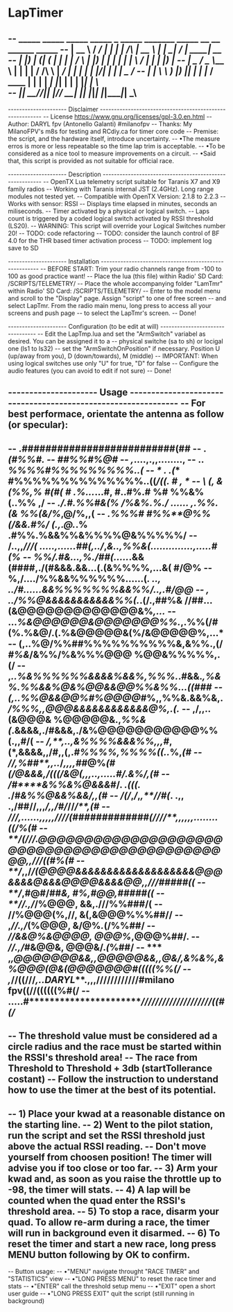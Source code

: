 # LapTimer
--  _____   _____ _____ _____   _               _____    _______ _____ __  __ ______ _____
-- |  __ \ / ____/ ____|_   _| | |        /\   |  __ \  |__   __|_   _|  \/  |  ____|  __ \
-- | |__) | (___| (___   | |   | |       /  \  | |__) |    | |    | | | \  / | |__  | |__) |
-- |  _  / \___ \\___ \  | |   | |      / /\ \ |  ___/     | |    | | | |\/| |  __| |  _  /
-- | | \ \ ____) |___) |_| |_  | |____ / ____ \| |         | |   _| |_| |  | | |____| | \ \
-- |_|  \_\_____/_____/|_____| |______/_/    \_\_|         |_|  |_____|_|  |_|______|_|  \_\
--
--------------------- Disclaimer ---------------------------------------------------------
-- License https://www.gnu.org/licenses/gpl-3.0.en.html
-- Author: DARYL fpv (Antonello Galanti) #milanofpv
-- Thanks: My MilanoFPV's m8s for testing and RCdiy.ca for timer core code
-- Premise: the script, and the hardware itself, introduce  uncertainty.
--  •The measure erros is more or less repeatable so the time lap trim is acceptable.
--  •To be considered as a nice tool to measure improvements on a circuit.
--  •Said that, this script is provided as not suitable for official race.

--------------------- Description --------------------------------------------------------
-- OpenTX Lua telemetry script suitable for Taranis X7 and X9 family radios
-- Working with Taranis internal JST (2.4GHz). Long range modules not tested yet.
-- Compatible with OpenTX Version: 2.1.8 to 2.2.3
-- Works with sensor: RSSI
-- Displays time elapsed in minutes, seconds an miliseconds.
-- Timer activated by a physical or logical switch.
-- Laps count is triggered by a coded logical switch activated by RSSI threshold (LS20).
-- WARNING: This script will override your Logical Switches number 20!
-- TODO: code refactoring
-- TODO: consider the launch control of BF 4.0 for the THR based timer activation process
-- TODO: implement log save to SD

--------------------- Installation -------------------------------------------------------
-- BEFORE START: Trim your radio channels range from -100 to 100 as good practice want!
-- Place the lua (this file) within Radio' SD Card: /SCRIPTS/TELEMETRY/
-- Place the whole accompanying folder "LamTmr" within Radio' SD Card: /SCRIPTS/TELEMETRY/
-- Enter to the model menu and scroll to the "Display" page. Assign "script" to one of free screen
-- and select LapTmr. From the radio main menu, long press to access all your screens and push page
-- to select the LapTmr's screen.
-- Done!

--------------------- Configuration (to be edit at will) ---------------------------------
-- Edit the LapTmp.lua and set the "ArmSwitch" variabel as desired. You can be assigned it to a
-- physical switche (sa to sh) or locigal one (ls1 to ls32)
-- set the "ArmSwitchOnPosition" if necessary. Position U (up/away from you), D (down/towards), M (middle)
-- IMPORTANT: When using logical switches use only "U" for true, "D" for false
-- Configure the audio features (you can avoid to edit if not sure)
-- Done!

--------------------- Usage --------------------------------------------------------------
-- For best performace, orientate the antenna as follow (or specular):
--
--            .##########################(##
--                                    .*(#%%#.
--                                    ##%%#%@#
--                              ,*....,.,,........,
--                             .. *%%%%#%%%%%%%%%..(
--           *      .       .(**  #%%%%%%%%%%%%%%..((*/((.    #       , *
--            \   (, &(%%,% #(#(  # .%...*...#, #..#%.# %# %%&%(..%% ,/
--           *./.#.%%#&(% /%&%.%./    ......     ,.%%.(&  %%(&/%*,@/%,,(
--         *.%%%# #%%**@%%(/&&.#%/   (.,.@.*.%  .#%%.%&&%%&%%%%@&%%%%%/
--        /..,,*///( .....,......##(,../*,*&..,%%&(..............,.....#(%
--       %%/.#&...,%./##(.....*.&&(####,./(#&&&.&&...(.(&%%%%,**...&( #/@%
--       %,/..../%%&&%%%%%%......(*.  .., ../#......&&%%%%%%%&&%%/..,.#/@@
--        , ../%%@&&&&&&&&&&&%%(.*.(/.,##%& //##...(&@@@@@@@@@@@@@&%*,...*
--        ...*%&@@@@@@&@@@@@@@%%.*,.%%(/#(%.%&@/.(.%&@@@@@&(%/&@@@@@%,...*
--        (,..%@/%%##%%%%%%%%%%&,&%%.,(/ *#%&*/&%%/%&%%%@@@  %@@&%%%%%,.(/
--        ,*..%&%%%%%%&&&&%&&%,%%%.*.#&&.*,%&%.%%&&%@&%@@&&@@%%&%%...((###
--        (,..%%@&&@@%#%@@@@*#%,,%%&**.&&%&,.*/%%%,,@@@&&&&&&&&&&&&@%,.(.*
--       ,/,,..(&@@@&  %@@@@@&.,*%%&(*.&&&&,./#&&&,./&%@@@@@@@@@@@%%(.,,#/(
--       */,**,..,&%%%%&&&%%,,,#*,**(*,&&&&,,/#**,,(,.*#%%%%,%%%%((..*%,*(#
--       //,%##**,,..*/*,,,,##*@%**(#(/@&&&,/(((/*&@*(*,,,..,.....#/.&%/,(#
--       */***#****&%%&%@&&&*****#/.  *.(((.  .*/#*****&%%@&&%&&/******,,(#
--       */***(****/*,*/*,*,**//#(*.  .,**,   .,/##/**/,,,*/,,/#/*//*/**,(#
--       *//*/,......,,,,,****////(#############(////**,,,,,,........((/%(#
--       **/*(///.*@@@@@@@@@@@@@@@@@@@@@@@@@@@@@@@@@@@@@@@@@@@@@,,///((#%(#
--       **/*,,/*/(@@@@&&&&&&&&&&&&&&&&&&&@@@&&&&@&&&@@@@&&&&@@,,///#####((
--       **/*,#@#/##*&,                                      #%,#@@,#####((
--       **//.,/*/%@@@,                                      &&,.///%%###/(
--       **//%@@@(%,//,                                      &(,&@@@%%%##//
--       ,*//.,/*(%@@@,                                      &/@%*.*(/%%##/
--        *//&&@%&@@@@,                                      @@@%*,@@@%##/.
--        *//.,/*#&@@&,                                      @@@&/.*(*%##/
--        *** ,***,@@@@@@@&&,,@@@@@&&,,@&/,&%&%,&%@@@(@&(@@@@@@@#(((((%%(/
--         ,*//((///*,..DARYL***.,,,////////////#milano fpv((//((((((%#(/
--            .....#************************//*//////////////////((#(/*
--
-- The threshold value must be considered ad a circle radius and the race must be started within the RSSI's threshold area!
-- The race from Threshold to Threshold + 3db (startTollerance costant)
-- Follow the instruction to understand how to use the timer at the best of its potential.
--
-- 1) Place your kwad at a reasonable distance on the starting line.
-- 2) Went to the pilot station, run the script and set the RSSI threshold just above the actual RSSI reading.
--    Don't move yourself from choosen position! The timer will advise you if too close or too far.
-- 3) Arm your kwad and, as soon as you raise the throttle up to -98, the timer will stats.
-- 4) A lap will be counted when the quad enter the RSSI's threshold area.
-- 5) To stop a race, disarm your quad. To allow re-arm during a race, the timer will run in background even it disarmed.
-- 6) To reset the timer and start a new race, long press MENU button following by OK to confirm.
--
-- Button usage:
--  •"MENU" navigate throught "RACE TIMER" and "STATISTICS" view
--  •"LONG PRESS MENU" to reset the race timer and stats
--  •"ENTER" call the threshold setup menu
--  •"EXIT" open a short user guide
--  •"LONG PRESS EXIT" quit the script (still running in background)
